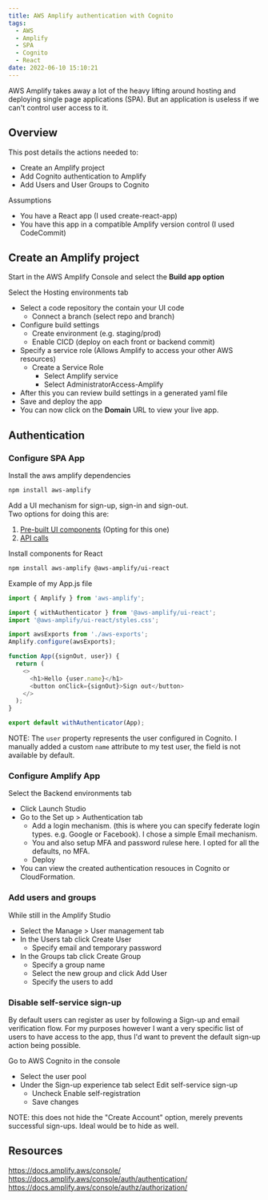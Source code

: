 ```yaml
---
title: AWS Amplify authentication with Cognito
tags:
  - AWS
  - Amplify
  - SPA
  - Cognito
  - React
date: 2022-06-10 15:10:21
---
```



AWS Amplify takes away a lot of the heavy lifting around hosting and deploying single page applications (SPA). But an application is useless if we can't control user access to it.

## Overview
This post details the actions needed to:
- Create an Amplify project
- Add Cognito authentication to Amplify
- Add Users and User Groups to Cognito

Assumptions
- You have a React app (I used create-react-app)
- You have this app in a compatible Amplify version control (I used CodeCommit)


## Create an Amplify project

Start in the AWS Amplify Console and select the **Build app option**

Select the Hosting environments tab
- Select a code repository the contain your UI code
  - Connect a branch (select repo and branch)
- Configure build settings
  - Create environment (e.g. staging/prod)
  - Enable CICD (deploy on each front or backend commit)
- Specify a service role (Allows Amplify to access your other AWS resources)
  - Create a Service Role 
    - Select Amplify service
    - Select AdministratorAccess-Amplify    
- After this you can review build settings in a generated yaml file
- Save and deploy the app
- You can now click on the **Domain** URL to view your live app.

## Authentication

### Configure SPA App

Install the aws amplify dependencies
```bash
npm install aws-amplify
```

Add a UI mechanism for sign-up, sign-in and sign-out.  
Two options for doing this are:
1. [Pre-built UI components](https://docs.amplify.aws/lib/auth/getting-started/q/platform/js/#option-1-use-pre-built-ui-components) (Opting for this one)
2. [API calls](https://docs.amplify.aws/lib/auth/emailpassword/q/platform/js/)

Install components for React
``` bash
npm install aws-amplify @aws-amplify/ui-react
```

Example of my App.js file
```js
import { Amplify } from 'aws-amplify';

import { withAuthenticator } from '@aws-amplify/ui-react';
import '@aws-amplify/ui-react/styles.css';

import awsExports from './aws-exports';
Amplify.configure(awsExports);

function App({signOut, user}) {
  return (
    <>
      <h1>Hello {user.name}</h1>
      <button onClick={signOut}>Sign out</button>
    </>
  );
}

export default withAuthenticator(App);

```

NOTE: The `user` property represents the user configured in Cognito. I manually added a custom `name` attribute to my test user, the field is not available by default.


### Configure Amplify App

Select the Backend environments tab
- Click Launch Studio
- Go to the Set up > Authentication tab
  - Add a login mechanism. (this is where you can specify federate login types. e.g. Google or Facebook). I chose a simple Email mechanism.
  - You and also setup MFA and password rulese here. I opted for all the defaults, no MFA.
  - Deploy
- You can view the created authentication resouces in Cognito or CloudFormation.

### Add users and groups

While still in the Amplify Studio
- Select the Manage > User management tab
- In the Users tab click Create User
  - Specify email and temporary password
- In the Groups tab click Create Group
  - Specify a group name
  - Select the new group and click Add User
  - Specify the users to add

### Disable self-service sign-up

By default users can register as user by following a Sign-up and email verification flow. For my purposes however I want a very specific list of users to have access to the app, thus I'd want to prevent the default sign-up action being possible.

Go to AWS Cognito in the console
- Select the user pool
- Under the Sign-up experience tab select Edit self-service sign-up
  - Uncheck Enable self-registration
  - Save changes

NOTE: this does not hide the "Create Account" option, merely prevents successful sign-ups. Ideal would be to hide as well.

## Resources
https://docs.amplify.aws/console/
https://docs.amplify.aws/console/auth/authentication/
https://docs.amplify.aws/console/authz/authorization/
